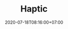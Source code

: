 ---
title     : "Haptic"
thumbnail : "haptic"
address   : "https://haptic.app"
sitemap   : false
date      : 2020-07-18T08:16:00+07:00
---